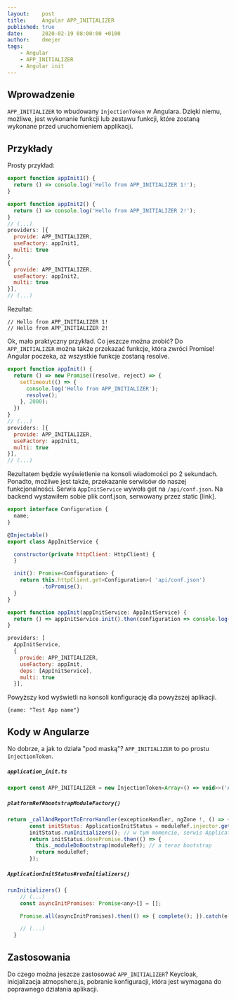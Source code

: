 ```yaml
---
layout:    post
title:     Angular APP_INITIALIZER
published: true
date:      2020-02-19 08:00:00 +0100
author:    dmejer
tags:
    - Angular
    - APP_INITIALIZER
    - Angular init
---
```


## Wprowadzenie
`APP_INITIALIZER` to wbudowany `InjectionToken` w Angulara. Dzięki niemu, możliwe, jest wykonanie funkcji lub zestawu funkcji, które zostaną wykonane przed uruchomieniem applikacji.

## Przykłady
Prosty przykład:
``` js
export function appInit1() {
  return () => console.log('Hello from APP_INITIALIZER 1!');
}

export function appInit2() {
  return () => console.log('Hello from APP_INITIALIZER 2!');
}
// (...)
providers: [{
  provide: APP_INITIALIZER,
  useFactory: appInit1,
  multi: true
},
{
  provide: APP_INITIALIZER,
  useFactory: appInit2,
  multi: true
}],
// (...)
```
Rezultat:
```
// Hello from APP_INITIALIZER 1!
// Hello from APP_INITIALIZER 2!
```

Ok, mało praktyczny przykład. Co jeszcze można zrobić? Do `APP_INITIALIZER` można także przekazać funkcje, która zwróci Promise! Angular poczeka, aż wszystkie funkcje zostaną resolve.
```js
export function appInit() {
  return () => new Promise((resolve, reject) => {
    setTimeout(() => {
      console.log('Hello from APP_INITIALIZER');
      resolve();
    }, 2000);
  })
}
// (...)
providers: [{
  provide: APP_INITIALIZER,
  useFactory: appInit1,
  multi: true
}],
// (...)
```
Rezultatem będzie wyświetlenie na konsoli wiadomości po 2 sekundach.
Ponadto, możliwe jest także, przekazanie serwisów do naszej funkcjonalności.
Serwis `AppInitService` wywoła get na `/api/conf.json`. Na backend wystawiłem sobie plik conf.json, serwowany przez static [link].
```js
export interface Configuration {
  name;
}

@Injectable()
export class AppInitService {

  constructor(private httpClient: HttpClient) {
  }

  init(): Promise<Configuration> {
    return this.httpClient.get<Configuration>( 'api/conf.json')
           .toPromise();
  }
}
```

```js
export function appInit(appInitService: AppInitService) {
  return () => appInitService.init().then(configuration => console.log(configuration));
}

providers: [
  AppInitService,
  {
    provide: APP_INITIALIZER,
    useFactory: appInit,
    deps: [AppInitService],
    multi: true
  }],
```
Powyższy kod wyświetli na konsoli konfigurację dla powyższej aplikacji.
```
{name: "Test App name"}
```

## Kody w Angularze
No dobrze, a jak to działa "pod maską"?
`APP_INITIALIZER` to po prostu `InjectionToken`.
##### *`application_init.ts`*
```js
export const APP_INITIALIZER = new InjectionToken<Array<() => void>>('Application Initializer');
```

##### *`platformRef#bootstrapModuleFactory()`*
``` js
return _callAndReportToErrorHandler(exceptionHandler, ngZone !, () => {
       const initStatus: ApplicationInitStatus = moduleRef.injector.get(ApplicationInitStatus);
       initStatus.runInitializers(); // w tym momencie, serwis ApplicationInitStatus, wykonuje wszystkie funkcje, które dostarczyliśmy przez APP_INITIALIZER
       return initStatus.donePromise.then(() => {
         this._moduleDoBootstrap(moduleRef); // a teraz bootstrap
         return moduleRef;
       });
```

##### *`ApplicationInitStatus#runInitializers()`*
```js
runInitializers() {
    // (...)
    const asyncInitPromises: Promise<any>[] = [];

    Promise.all(asyncInitPromises).then(() => { complete(); }).catch(e => { this.reject(e); });

    // (...)
  }
```

## Zastosowania
Do czego można jeszcze zastosować `APP_INITIALIZER`? Keycloak, inicjalizacja atmopshere.js, pobranie konfiguracji, która jest wymagana do poprawnego działania aplikacji.

